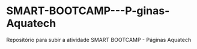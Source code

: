 # SMART-BOOTCAMP---P-ginas-Aquatech
Repositório para subir a atividade SMART BOOTCAMP - Páginas Aquatech
